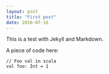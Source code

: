 ```yaml
---
layout: post
title: "First post"
date: 2016-07-16
---
```


This is a test with Jekyll and Markdown.

A piece of code here:

    // Foo val in scala
    val foo: Int = 1
